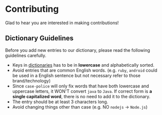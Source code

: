 # Contributing

Glad to hear you are interested in making contributions!

## Dictionary Guidelines

Before you add new entries to our dictionary, please read the following guidelines carefully.

- Keys in [dictionaries](./dict) has to be in **lowercase** and alphabetically sorted.
- Avoid entries that are common English words. (e.g. `ruby`, `android` could be used in a English sentence but not necessary refer to those brand/technology)
- Since `case-police` will only fix words that have both lowercase and uppercase letters, it WON'T convert `java` to `Java`. If correct form is **a single capitalized word**, there is no need to add it to the dictionary.
- The entry should be at least 3 characters long.
- Avoid changing things other than case (e.g. NO `nodejs` -> `Node.js`)
